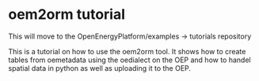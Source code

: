 # oem2orm tutorial 
This will move to the OpenEnergyPlatform/examples -> tutorials repository

This is a tutorial on how to use the oem2orm tool. It shows how 
to create tables from oemetadata using the oedialect on the OEP 
and how to handel spatial data in python as well as uploading it 
to the OEP.